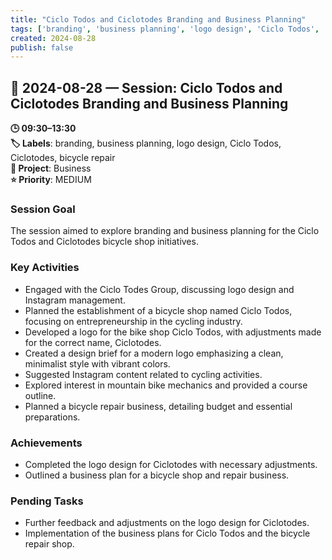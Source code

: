 ```yaml
---
title: "Ciclo Todos and Ciclotodes Branding and Business Planning"
tags: ['branding', 'business planning', 'logo design', 'Ciclo Todos', 'Ciclotodes', 'bicycle repair']
created: 2024-08-28
publish: false
---
```


## 📅 2024-08-28 — Session: Ciclo Todos and Ciclotodes Branding and Business Planning

**🕒 09:30–13:30**  
**🏷️ Labels**: branding, business planning, logo design, Ciclo Todos, Ciclotodes, bicycle repair  
**📂 Project**: Business  
**⭐ Priority**: MEDIUM  


### Session Goal
The session aimed to explore branding and business planning for the Ciclo Todos and Ciclotodes bicycle shop initiatives.

### Key Activities
- Engaged with the Ciclo Todes Group, discussing logo design and Instagram management.
- Planned the establishment of a bicycle shop named Ciclo Todos, focusing on entrepreneurship in the cycling industry.
- Developed a logo for the bike shop Ciclo Todos, with adjustments made for the correct name, Ciclotodes.
- Created a design brief for a modern logo emphasizing a clean, minimalist style with vibrant colors.
- Suggested Instagram content related to cycling activities.
- Explored interest in mountain bike mechanics and provided a course outline.
- Planned a bicycle repair business, detailing budget and essential preparations.

### Achievements
- Completed the logo design for Ciclotodes with necessary adjustments.
- Outlined a business plan for a bicycle shop and repair business.

### Pending Tasks
- Further feedback and adjustments on the logo design for Ciclotodes.
- Implementation of the business plans for Ciclo Todos and the bicycle repair shop.
